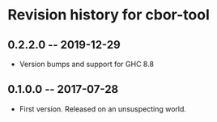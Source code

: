 # Revision history for cbor-tool

## 0.2.2.0  -- 2019-12-29

* Version bumps and support for GHC 8.8

## 0.1.0.0  -- 2017-07-28

* First version. Released on an unsuspecting world.
